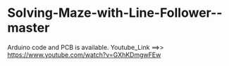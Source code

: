 # Solving-Maze-with-Line-Follower--master
Arduino code and PCB is available. Youtube_Link ==>> https://www.youtube.com/watch?v=GXhKDmgwFEw
